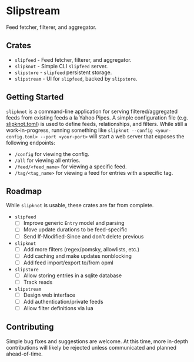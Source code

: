 # Slipstream

Feed fetcher, filterer, and aggregator.

## Crates

- `slipfeed` - Feed fetcher, filterer, and aggregator.
- `slipknot` - Simple CLI `slipfeed` server.
- `slipstore` - `slipfeed` persistent storage.
- `slipstream` - UI for `slipfeed`, backed by `slipstore`.

## Getting Started

`slipknot` is a command-line application for serving filtered/aggregated feeds
from existing feeds a la Yahoo Pipes. A simple configuration file (e.g.
[slipknot.toml](examples/config/slipknot.toml)) is used to define feeds,
relationships, and filters. While still a work-in-progress, running something
like `slipknot --config <your-config.toml> --port <your-port>` will start a web
server that exposes the following endpoints:

- `/config` for viewing the config.
- `/all` for viewing all entries.
- `/feed/<feed_name>` for viewing a specific feed.
- `/tag/<tag_name>` for viewing a feed for entries with a specific tag.

## Roadmap

While `slipknot` is usable, these crates are far from complete.

- `slipfeed`
  - [ ] Improve generic `Entry` model and parsing
  - [ ] Move update durations to be feed-specific
  - [ ] Send If-Modified-Since and don't delete previous
- `slipknot`
  - [ ] Add more filters (regex/pomsky, allowlists, etc.)
  - [ ] Add caching and make updates nonblocking
  - [ ] Add feed import/export to/from opml
- `slipstore`
  - [ ] Allow storing entries in a sqlite database
  - [ ] Track reads
- `slipstream`
  - [ ] Design web interface
  - [ ] Add authentication/private feeds
  - [ ] Allow filter definitions via lua

## Contributing

Simple bug fixes and suggestions are welcome. At this time, more in-depth
contributions will likely be rejected unless communicated and planned
ahead-of-time.
